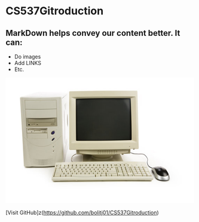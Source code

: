 # CS537Gitroduction
## MarkDown helps convey our content better. It can:
- Do images
- Add LINKS
- Etc.

![Alt text](images/360_F_7637695_84dnxD3PjDzT3LGyQEu9MI0GdbHGUYhT.jpg)

[Visit GitHub]z(https://github.com/bolitj01/CS537Gitroduction)
